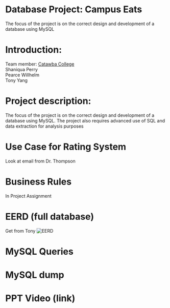 # Database Project: Campus Eats
The focus of the project is on the correct design and development of a database using MySQL

# Introduction:
Team member: <a href="http://www.catawba.edu">Catawba College</a><br>
             Shaniqua Perry<br>
             Pearce Willhelm<br>
             Tony Yang<br>
 
 
  # Project description:
  The focus of the project is on the correct design and development of a database using MySQL.  The project also requires advanced use of SQL and data extraction for analysis purposes


# Use Case for Rating System
Look at email from Dr. Thompson

# Business Rules
In Project Assignment

# EERD (full database)
Get from Tony
![EERD](https://user-images.githubusercontent.com/78328362/116940271-b4205d80-ac3b-11eb-8371-bbf7b9cc511e.png)

# MySQL Queries


# MySQL dump

# PPT Video (link)
